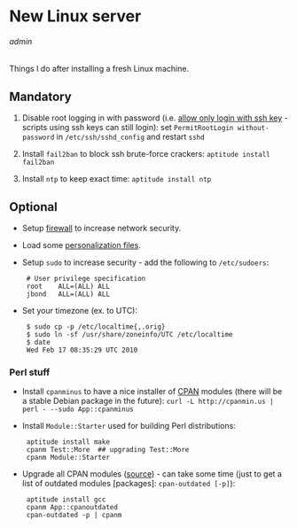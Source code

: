 # New Linux server
###### admin

Things I do after installing a fresh Linux machine.

## Mandatory

 1. Disable root logging in with password (i.e. [allow only login with ssh key](http://serverfault.com/a/132583) - scripts using ssh keys can still login): set `PermitRootLogin without-password` in `/etc/ssh/sshd_config` and restart `sshd`

 1. Install `fail2ban` to block ssh brute-force crackers: `aptitude install fail2ban`

 1. Install `ntp` to keep exact time: `aptitude install ntp`

## Optional

 * Setup [firewall](https://github.com/jreisinger/varia/blob/master/iptables.sh) to increase network security.

 * Load some [personalization files](https://github.com/jreisinger/dot-files).

 * Setup `sudo` to increase security - add the following to `/etc/sudoers`:

        # User privilege specification
        root    ALL=(ALL) ALL
        jbond   ALL=(ALL) ALL

 * Set your timezone (ex. to UTC):

        $ sudo cp -p /etc/localtime{,.orig}
        $ sudo ln -sf /usr/share/zoneinfo/UTC /etc/localtime
        $ date
        Wed Feb 17 08:35:29 UTC 2010

### Perl stuff
 * Install `cpanminus` to have a nice installer of [CPAN](https://metacpan.org/) modules (there will be a stable Debian package in the future): `curl -L http://cpanmin.us | perl - --sudo App::cpanminus`
 * Install `Module::Starter` used for building Perl distributions:

        aptitude install make
        cpanm Test::More  ## upgrading Test::More
        cpanm Module::Starter

 * Upgrade all CPAN modules ([source](http://stackoverflow.com/questions/3727795/how-do-i-update-all-my-cpan-module-to-their-latest-versions)) - can take some time (just to get a list of outdated modules [packages]: `cpan-outdated [-p]`):

        aptitude install gcc
        cpanm App::cpanoutdated
        cpan-outdated -p | cpanm
